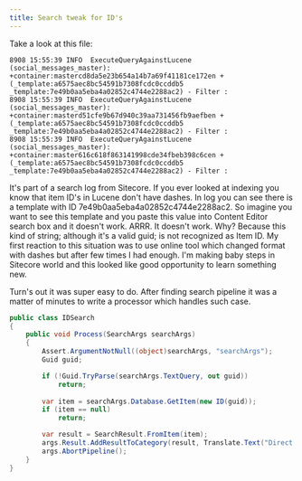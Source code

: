 ```yaml
---
title: Search tweak for ID's
---
```

Take a look at this file:

```
8908 15:55:39 INFO  ExecuteQueryAgainstLucene (social_messages_master): +container:mastercd8da5e23b654a14b7a69f41181ce172en +(_template:a6575aec8bc54591b7308fcdc0ccddb5 _template:7e49b0aa5eba4a02852c4744e2288ac2) - Filter : 
8908 15:55:39 INFO  ExecuteQueryAgainstLucene (social_messages_master): +container:masterd51cfe9b67d940c39aa731456fb9aefben +(_template:a6575aec8bc54591b7308fcdc0ccddb5 _template:7e49b0aa5eba4a02852c4744e2288ac2) - Filter : 
8908 15:55:39 INFO  ExecuteQueryAgainstLucene (social_messages_master): +container:master616c618f863141998cde34fbeb398c6cen +(_template:a6575aec8bc54591b7308fcdc0ccddb5 _template:7e49b0aa5eba4a02852c4744e2288ac2) - Filter : 

```

It's part of a search log from Sitecore. If you ever looked at indexing you know that item ID's in Lucene don't have dashes.
In log you can see there is a template with ID 7e49b0aa5eba4a02852c4744e2288ac2. So imagine you want to see this template and you 
paste this value into Content Editor search box and it doesn't work. ARRR. It doesn't work. Why? Because this kind of string; although it's a valid guid; is not recognized as Item ID. My first reaction to this situation was to use online tool which changed format with dashes but after few times I had enough.
I'm making baby steps in Sitecore world and this looked like good opportunity to learn something new. 

Turn's out it was super easy to do. After finding search pipeline it was a matter of minutes to write a processor which handles such case.

``` csharp
public class IDSearch
{
    public void Process(SearchArgs searchArgs)
    {
        Assert.ArgumentNotNull((object)searchArgs, "searchArgs");
        Guid guid;

        if (!Guid.TryParse(searchArgs.TextQuery, out guid))
            return;
        
        var item = searchArgs.Database.GetItem(new ID(guid));
        if (item == null)
            return;         

        var result = SearchResult.FromItem(item);
        args.Result.AddResultToCategory(result, Translate.Text("Direct Hit"));
        args.AbortPipeline();
    }
}
```


